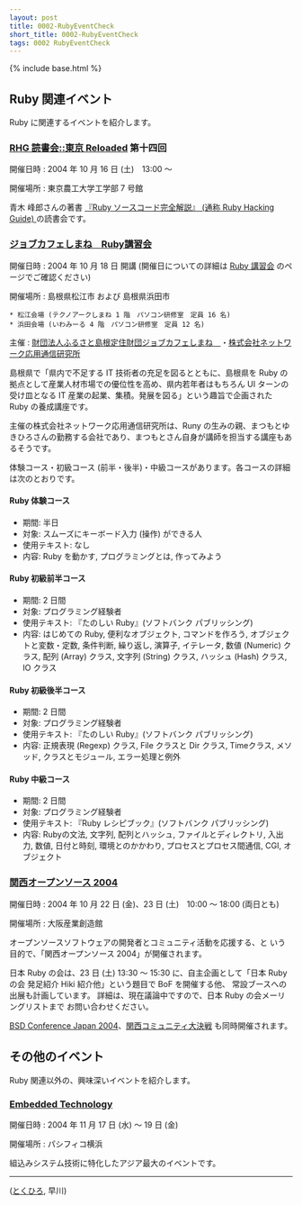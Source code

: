 ```yaml
---
layout: post
title: 0002-RubyEventCheck
short_title: 0002-RubyEventCheck
tags: 0002 RubyEventCheck
---
```

{% include base.html %}


## Ruby 関連イベント

Ruby に関連するイベントを紹介します。

### [RHG 読書会::東京 Reloaded](http://pub.cozmixng.org/~the-rwiki/rw-cgi.rb?cmd=view;name=RHG%C6%C9%BD%F1%B2%F1%3A%3A%C5%EC%B5%FE+Reloaded) 第十四回

開催日時 
:  2004 年 10 月 16 日 (土)　13:00 〜

開催場所 
:  東京農工大学工学部 7 号館

青木 峰郎さんの著書 [『Ruby ソースコード完全解説』 (通称 Ruby Hacking Guide) ](http://i.loveruby.net/ja/rhg/)の読書会です。

### [ジョブカフェしまね　Ruby講習会 ](http://www.jobcafe-shimane.jp/ruby20041001.html)

開催日時 
:  2004 年 10 月 18 日 開講 (開催日についての詳細は [Ruby 講習会](http://www.jobcafe-shimane.jp/ruby20041001.html) のページでご確認ください)

開催場所 
:  島根県松江市 および 島根県浜田市

    * 松江会場 (テクノアークしまね 1 階　パソコン研修室　定員 16 名)
    * 浜田会場 (いわみーる 4 階　パソコン研修室　定員 12 名)


主催 
:  [財団法人ふるさと島根定住財団ジョブカフェしまね　](http://www.jobcafe-shimane.jp/)・[株式会社ネットワーク応用通信研究所](http://www.netlab.jp/)

島根県で「県内で不足する IT 技術者の充足を図るとともに、島根県を Ruby の拠点として産業人材市場での優位性を高め、県内若年者はもちろん UI ターンの受け皿となる IT 産業の起業、集積。発展を図る」という趣旨で企画された Ruby の養成講座です。

主催の株式会社ネットワーク応用通信研究所は、Runy の生みの親、まつもとゆきひろさんの勤務する会社であり、まつもとさん自身が講師を担当する講座もあるそうです。

体験コース・初級コース (前半・後半)・中級コースがあります。各コースの詳細は次のとおりです。

#### Ruby 体験コース

* 期間: 半日
* 対象: スムーズにキーボード入力 (操作) ができる人
* 使用テキスト: なし
* 内容: Ruby を動かす, プログラミングとは, 作ってみよう


#### Ruby 初級前半コース

* 期間: 2 日間
* 対象: プログラミング経験者
* 使用テキスト: 『たのしい Ruby』(ソフトバンク パブリッシング)
* 内容: はじめての Ruby, 便利なオブジェクト, コマンドを作ろう, オブジェクトと変数・定数, 条件判断, 繰り返し, 演算子, イテレータ, 数値 (Numeric) クラス, 配列 (Array) クラス, 文字列 (String) クラス, ハッシュ (Hash) クラス, IO クラス


#### Ruby 初級後半コース

* 期間: 2 日間
* 対象: プログラミング経験者
* 使用テキスト: 『たのしい Ruby』(ソフトバンク パブリッシング)
* 内容: 正規表現 (Regexp) クラス, File クラスと Dir クラス, Timeクラス, メソッド, クラスとモジュール, エラー処理と例外


#### Ruby 中級コース

* 期間: 2 日間
* 対象: プログラミング経験者
* 使用テキスト: 『Ruby レシピブック』(ソフトバンク パブリッシング)
* 内容: Rubyの文法, 文字列, 配列とハッシュ, ファイルとディレクトリ, 入出力, 数値, 日付と時刻, 環境とのかかわり, プロセスとプロセス間通信, CGI, オブジェクト


### [関西オープンソース 2004 ](http://k-of.jp/)

開催日時 
:  2004 年 10 月 22 日 (金)、23 日 (土)　10:00 〜 18:00 (両日とも)

開催場所 
:  大阪産業創造館

オープンソースソフトウェアの開発者とコミュニティ活動を応援する、と
いう目的で、「関西オープンソース 2004」が開催されます。

日本 Ruby の会は、23 日 (土) 13:30 〜 15:30 に、自主企画として「日本 
Ruby の会 発足紹介 Hiki 紹介他」という題目で BoF を開催する他、
常設ブースへの出展も計画しています。
詳細は、現在議論中ですので、日本 Ruby の会メーリングリストまで
お問い合わせください。

[BSD Conference Japan 2004](http://bsdcon.jp/)、[関西コミュニティ大決戦](http://kessen.k-of.jp/) も同時開催されます。

## その他のイベント

Ruby 関連以外の、興味深いイベントを紹介します。

### [Embedded Technology](http://www.jasa.or.jp/et/)

開催日時 
:  2004 年 11 月 17 日 (水) 〜 19 日 (金)

開催場所 
:  パシフィコ横浜

組込みシステム技術に特化したアジア最大のイベントです。

----

([とくひろ](http://tokuhirom.dnsalias.org/~tokuhirom/cl/), 早川)


